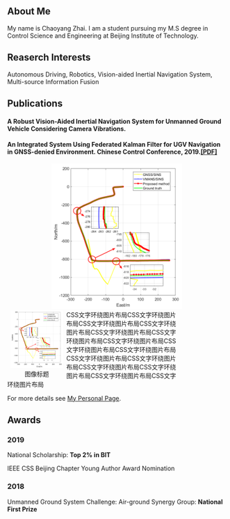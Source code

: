 ## About Me

My name is Chaoyang Zhai. I am a student pursuing my M.S degree in Control Science and Engineering at Beijing Institute of Technology.

## Reaserch Interests

Autonomous Driving, Robotics, Vision-aided Inertial Navigation System, Multi-source Information Fusion

## Publications

#### A Robust Vision-Aided Inertial Navigation System for Unmanned Ground Vehicle Considering Camera Vibrations.

#### An Integrated System Using Federated Kalman Filter for UGV Navigation in GNSS-denied Environment. Chinese Control Conference, 2019.[[PDF]](https://www.sci-hub.shop/10.23919/chicc.2019.8865416)

<center class="half">
    <img src="result3.png" width="300"/>
</center>

<div style="width:400px;">
        <div style="float:left; clear: both;" align="center">
        <img src="result3.png" width="120" alt="" hspace="8"><br /> 图像标题
        </div>
    CSS文字环绕图片布局CSS文字环绕图片布局CSS文字环绕图片布局CSS文字环绕图片布局CSS文字环绕图片布局CSS文字环绕图片布局CSS文字环绕图片布局CSS文字环绕图片布局CSS文字环绕图片布局CSS文字环绕图片布局CSS文字环绕图片布局CSS文字环绕图片布局CSS文字环绕图片布局CSS文字环绕图片布局CSS文字环绕图片布局
    </div>

For more details see [My Personal Page](https://chaoyang-1996.github.io).

## Awards

### 2019   

National Scholarship: **Top 2% in BIT**

IEEE CSS Beijing Chapter Young Author Award Nomination

### 2018

Unmanned Ground System Challenge: Air-ground Synergy Group: **National First Prize**
